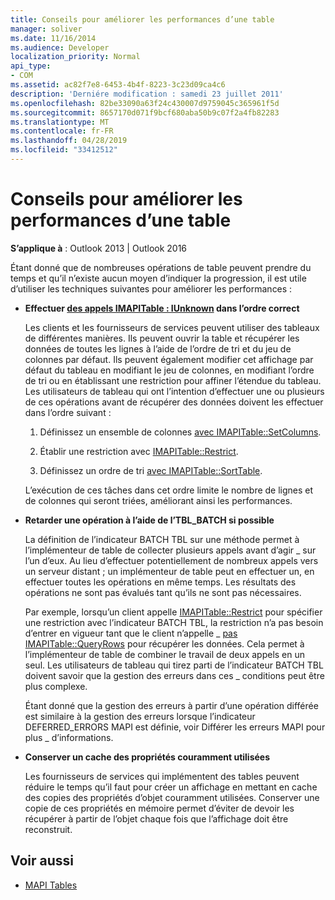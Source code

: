 ```yaml
---
title: Conseils pour améliorer les performances d’une table
manager: soliver
ms.date: 11/16/2014
ms.audience: Developer
localization_priority: Normal
api_type:
- COM
ms.assetid: ac82f7e8-6453-4b4f-8223-3c23d09ca4c6
description: 'Derniére modification : samedi 23 juillet 2011'
ms.openlocfilehash: 82be33090a63f24c430007d9759045c365961f5d
ms.sourcegitcommit: 8657170d071f9bcf680aba50b9c07f2a4fb82283
ms.translationtype: MT
ms.contentlocale: fr-FR
ms.lasthandoff: 04/28/2019
ms.locfileid: "33412512"
---
```

# <a name="tips-for-better-table-performance"></a>Conseils pour améliorer les performances d’une table
  
**S’applique à** : Outlook 2013 | Outlook 2016 
  
Étant donné que de nombreuses opérations de table peuvent prendre du temps et qu’il n’existe aucun moyen d’indiquer la progression, il est utile d’utiliser les techniques suivantes pour améliorer les performances :
  
- **Effectuer [des appels IMAPITable : IUnknown](imapitableiunknown.md) dans l’ordre correct**
    
   Les clients et les fournisseurs de services peuvent utiliser des tableaux de différentes manières. Ils peuvent ouvrir la table et récupérer les données de toutes les lignes à l’aide de l’ordre de tri et du jeu de colonnes par défaut. Ils peuvent également modifier cet affichage par défaut du tableau en modifiant le jeu de colonnes, en modifiant l’ordre de tri ou en établissant une restriction pour affiner l’étendue du tableau. Les utilisateurs de tableau qui ont l’intention d’effectuer une ou plusieurs de ces opérations avant de récupérer des données doivent les effectuer dans l’ordre suivant :
    
    1. Définissez un ensemble de colonnes [avec IMAPITable::SetColumns](imapitable-setcolumns.md).
        
    2. Établir une restriction avec [IMAPITable::Restrict](imapitable-restrict.md).
        
    3. Définissez un ordre de tri [avec IMAPITable::SortTable](imapitable-sorttable.md).
    
    L’exécution de ces tâches dans cet ordre limite le nombre de lignes et de colonnes qui seront triées, améliorant ainsi les performances.
    
- **Retarder une opération à l’aide de l’TBL_BATCH si possible**
    
    La définition de l’indicateur BATCH TBL sur une méthode permet à l’implémenteur de table de collecter plusieurs appels avant d’agir \_ sur l’un d’eux. Au lieu d’effectuer potentiellement de nombreux appels vers un serveur distant ; un implémenteur de table peut en effectuer un, en effectuer toutes les opérations en même temps. Les résultats des opérations ne sont pas évalués tant qu’ils ne sont pas nécessaires. 
    
    Par exemple, lorsqu’un client appelle [IMAPITable::Restrict](imapitable-restrict.md) pour spécifier une restriction avec l’indicateur BATCH TBL, la restriction n’a pas besoin d’entrer en vigueur tant que le client n’appelle \_ [pas IMAPITable::QueryRows](imapitable-queryrows.md) pour récupérer les données. Cela permet à l’implémenteur de table de combiner le travail de deux appels en un seul. Les utilisateurs de tableau qui tirez parti de l’indicateur BATCH TBL doivent savoir que la gestion des erreurs dans ces \_ conditions peut être plus complexe. 
    
    Étant donné que la gestion des erreurs à partir d’une opération différée est similaire à la gestion des erreurs lorsque l’indicateur DEFERRED_ERRORS MAPI est définie, voir Différer les erreurs MAPI pour plus \_ d’informations. [](deferring-mapi-errors.md) 
    
- **Conserver un cache des propriétés couramment utilisées**
    
    Les fournisseurs de services qui implémentent des tables peuvent réduire le temps qu’il faut pour créer un affichage en mettant en cache des copies des propriétés d’objet couramment utilisées. Conserver une copie de ces propriétés en mémoire permet d’éviter de devoir les récupérer à partir de l’objet chaque fois que l’affichage doit être reconstruit.
    
## <a name="see-also"></a>Voir aussi

- [MAPI Tables](mapi-tables.md)


